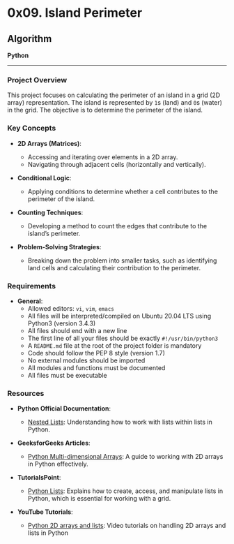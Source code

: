 # 0x09. Island Perimeter

## Algorithm

**Python**

---

### Project Overview

This project focuses on calculating the perimeter of an island in a grid (2D array) representation. The island is represented by `1`s (land) and `0`s (water) in the grid. The objective is to determine the perimeter of the island.

### Key Concepts

- **2D Arrays (Matrices)**:
  - Accessing and iterating over elements in a 2D array.
  - Navigating through adjacent cells (horizontally and vertically).

- **Conditional Logic**:
  - Applying conditions to determine whether a cell contributes to the perimeter of the island.

- **Counting Techniques**:
  - Developing a method to count the edges that contribute to the island’s perimeter.

- **Problem-Solving Strategies**:
  - Breaking down the problem into smaller tasks, such as identifying land cells and calculating their contribution to the perimeter.

### Requirements

- **General**:
  - Allowed editors: `vi`, `vim`, `emacs`
  - All files will be interpreted/compiled on Ubuntu 20.04 LTS using Python3 (version 3.4.3)
  - All files should end with a new line
  - The first line of all your files should be exactly `#!/usr/bin/python3`
  - A `README.md` file at the root of the project folder is mandatory
  - Code should follow the PEP 8 style (version 1.7)
  - No external modules should be imported
  - All modules and functions must be documented
  - All files must be executable

### Resources

- **Python Official Documentation**:
  - [Nested Lists](https://docs.python.org/3/tutorial/datastructures.html#nested-list-comprehensions): Understanding how to work with lists within lists in Python.

- **GeeksforGeeks Articles**:
  - [Python Multi-dimensional Arrays](https://www.geeksforgeeks.org/python-using-2d-arrays-lists-the-right-way/): A guide to working with 2D arrays in Python effectively.

- **TutorialsPoint**:
  - [Python Lists](https://www.tutorialspoint.com/python/python_lists.htm): Explains how to create, access, and manipulate lists in Python, which is essential for working with a grid.

- **YouTube Tutorials**:
  - [Python 2D arrays and lists](https://www.youtube.com/results?search_query=python+2d+arrays+and+lists): Video tutorials on handling 2D arrays and lists in Python
